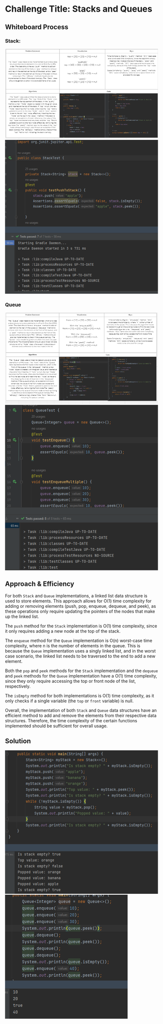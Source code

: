 # Challenge Title: Stacks and Queues
<!-- Description of the challenge -->

## Whiteboard Process
<!-- Embedded whiteboard image -->
### Stack:
![](cc10stack.PNG)
![](stacktest.PNG)
### Queue
![](cc10queue.PNG)
![](queuetest.PNG)
## Approach & Efficiency
<!-- What approach did you take? Why? What is the Big O space/time for this approach? -->
For both `Stack` and `Queue` implementations, a linked list data structure is used to store elements. This approach allows for O(1) time complexity for adding or removing elements (push, pop, enqueue, dequeue, and peek), as these operations only require updating the pointers of the nodes that make up the linked list.

The `push` method for the `Stack` implementation is O(1) time complexity, since it only requires adding a new node at the top of the stack.

The `enqueue` method for the `Queue` implementation is O(n) worst-case time complexity, where n is the number of elements in the queue. This is because the `Queue` implementation uses a singly linked list, and in the worst case scenario, the linked list needs to be traversed to the end to add a new element.

Both the `pop` and `peek` methods for the `Stack` implementation and the `dequeue` and `peek` methods for the `Queue` implementation have a O(1) time complexity, since they only require accessing the top or front node of the list, respectively.

The `isEmpty` method for both implementations is O(1) time complexity, as it only checks if a single variable (the `top` or `front` variable) is null.

Overall, the implementation of both `Stack` and `Queue` data structures have an efficient method to add and remove the elements from their respective data structures. Therefore, the time complexity of the certain functions implemented should be sufficient for overall usage.
## Solution
<!-- Show how to run your code, and examples of it in action -->
![](cc10st.PNG)
![](cc10q.PNG)




